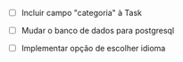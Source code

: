 - [ ] Incluir campo "categoria" à Task
- [ ] Mudar o banco de dados para postgresql
- [ ] Implementar opção de escolher idioma

